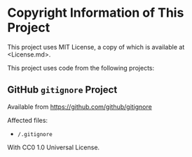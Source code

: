# Copyright Information of This Project

This project uses MIT License, a copy of which is available at <License.md>.

This project uses code from the following projects:

## GitHub `gitignore` Project

Available from <https://github.com/github/gitignore>

Affected files:

* `/.gitignore`

With CC0 1.0 Universal License.
